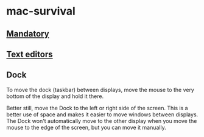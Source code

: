 # mac-survival

## [Mandatory](Mandatory.md)

## [Text editors](TextEditors.md)

## Dock

To move the dock (taskbar) between displays, move the mouse to the very bottom of the display and hold it there.

Better still, move the Dock to the left or right side of the screen. This is a better use of space and makes it easier to move windows between displays. The Dock won't automatically move to the other display when you move the mouse to the edge of the screen, but you can move it manually.
